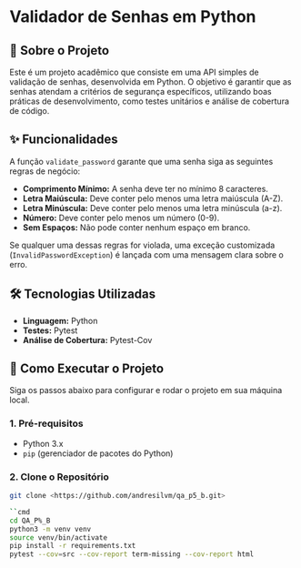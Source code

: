 # Validador de Senhas em Python

## 📖 Sobre o Projeto

Este é um projeto acadêmico que consiste em uma API simples de validação de senhas, desenvolvida em Python. O objetivo é garantir que as senhas atendam a critérios de segurança específicos, utilizando boas práticas de desenvolvimento, como testes unitários e análise de cobertura de código.

## ✨ Funcionalidades

A função `validate_password` garante que uma senha siga as seguintes regras de negócio:

- **Comprimento Mínimo:** A senha deve ter no mínimo 8 caracteres.
- **Letra Maiúscula:** Deve conter pelo menos uma letra maiúscula (A-Z).
- **Letra Minúscula:** Deve conter pelo menos uma letra minúscula (a-z).
- **Número:** Deve conter pelo menos um número (0-9).
- **Sem Espaços:** Não pode conter nenhum espaço em branco.

Se qualquer uma dessas regras for violada, uma exceção customizada (`InvalidPasswordException`) é lançada com uma mensagem clara sobre o erro.

## 🛠️ Tecnologias Utilizadas

- **Linguagem:** Python
- **Testes:** Pytest
- **Análise de Cobertura:** Pytest-Cov

## 🚀 Como Executar o Projeto

Siga os passos abaixo para configurar e rodar o projeto em sua máquina local.

### 1. Pré-requisitos

- Python 3.x
- `pip` (gerenciador de pacotes do Python)

### 2. Clone o Repositório

```bash
git clone <https://github.com/andresilvm/qa_p5_b.git>

``cmd
cd QA_P%_B
python3 -m venv venv
source venv/bin/activate
pip install -r requirements.txt
pytest --cov=src --cov-report term-missing --cov-report html

